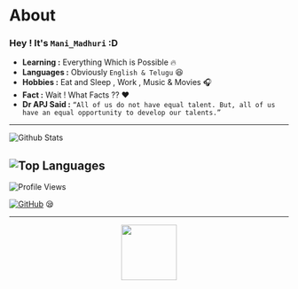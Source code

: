 # About

### Hey ! It's ```Mani_Madhuri``` :D

-  **Learning :** Everything Which is Possible :fire:	
-  **Languages :** Obviously ```English & Telugu``` :laughing:
-  **Hobbies :** Eat and Sleep , Work , Music & Movies :headphones:
-  **Fact :** Wait ! What Facts ?? :heart: 
- **Dr APJ Said :** ```“All of us do not have equal talent. But, all of us have an equal opportunity to develop our talents.” ```

---------------------------------------------------------------------------------------------------------------------------------------------------------------------------------



![Github Stats](https://github-readme-stats.vercel.app/api?username=Joker-commits&show_icons=true&title_color=8571FF&icon_color=E4FF6B&count_private=true&include_all_commits=true&show_icons=true&theme=dark)


![Top Languages](https://github-readme-stats.vercel.app/api/top-langs/?username=Joker-commits&layout=compact&theme=radical)
-------------------------------------------------------------------------------------------------------------------------------------------------------------------------------



![Profile Views](https://hits.seeyoufarm.com/api/count/incr/badge.svg?url=https://github.com/ofisial/&title=Profile%20Views)

[![GitHub](https://img.shields.io/badge/dynamic/json?logo=github&label=GitHub+Followers&labelColor=282c34&color=181717&query=%24.data.totalSubs&url=https%3A%2F%2Fapi.spencerwoo.com%2Fsubstats%2F%3Fsource%3Dgithub%26queryKey%3Dofisial&longCache=true)](github.com/ofisial)
😪

---------------------------------------------------------------------------------------------------------------------------------------------------------------------------------



<p align="center">
	<img width="100" src="https://github.githubassets.com/images/spinners/octocat-spinner-64.gif">



	





